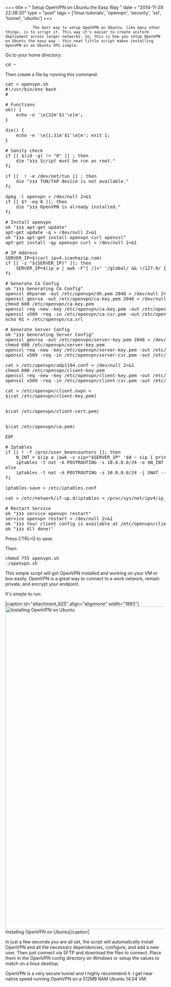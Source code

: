 +++
title = "				Setup OpenVPN on Ubuntu the Easy Way		"
date = "2014-11-29 22:38:20"
type = "post"
tags = ['linux-tutorials', 'openvpn', 'security', 'ssl', 'tunnel', 'ubuntu']
+++


				The best way to setup OpenVPN on Ubuntu, like many other things, is to script it. This way it's easier to create uniform deployment across larger networks. So, this is how you setup OpenVPN on Ubuntu the easy way - this neat little script makes installing OpenVPN on an Ubuntu VPS simple:

Go to your home directory:
<pre class="lang:default decode:true " title="Go to your home directory">cd ~</pre>
Then create a file by running this command:
<pre class="lang:sh decode:true">cat &gt; openvpn.sh
#!/usr/bin/env bash
#

# Functions
ok() {
    echo -e '\e[32m'$1'\e[m';
}

die() {
    echo -e '\e[1;31m'$1'\e[m'; exit 1;
}

# Sanity check
if [[ $(id -g) != "0" ]] ; then
    die "❯❯❯ Script must be run as root."
fi

if [[  ! -e /dev/net/tun ]] ; then
    die "❯❯❯ TUN/TAP device is not available."
fi

dpkg -l openvpn &gt; /dev/null 2&gt;&amp;1
if [[ $? -eq 0 ]]; then
    die "❯❯❯ OpenVPN is already installed."
fi

# Install openvpn
ok "❯❯❯ apt-get update"
apt-get update -q &gt; /dev/null 2&gt;&amp;1
ok "❯❯❯ apt-get install openvpn curl openssl"
apt-get install -qy openvpn curl &gt; /dev/null 2&gt;&amp;1

# IP Address
SERVER_IP=$(curl ipv4.icanhazip.com)
if [[ -z "${SERVER_IP}" ]]; then
    SERVER_IP=$(ip a | awk -F"[ /]+" '/global/ &amp;&amp; !/127.0/ {print $3; exit}')
fi

# Generate CA Config
ok "❯❯❯ Generating CA Config"
openssl dhparam -out /etc/openvpn/dh.pem 2048 &gt; /dev/null 2&gt;&amp;1
openssl genrsa -out /etc/openvpn/ca-key.pem 2048 &gt; /dev/null 2&gt;&amp;1
chmod 600 /etc/openvpn/ca-key.pem
openssl req -new -key /etc/openvpn/ca-key.pem -out /etc/openvpn/ca-csr.pem -subj /CN=OpenVPN-CA/ &gt; /dev/null 2&gt;&amp;1
openssl x509 -req -in /etc/openvpn/ca-csr.pem -out /etc/openvpn/ca.pem -signkey /etc/openvpn/ca-key.pem -days 365 &gt; /dev/null 2&gt;&amp;1
echo 01 &gt; /etc/openvpn/ca.srl

# Generate Server Config
ok "❯❯❯ Generating Server Config"
openssl genrsa -out /etc/openvpn/server-key.pem 2048 &gt; /dev/null 2&gt;&amp;1
chmod 600 /etc/openvpn/server-key.pem
openssl req -new -key /etc/openvpn/server-key.pem -out /etc/openvpn/server-csr.pem -subj /CN=OpenVPN/ &gt; /dev/null 2&gt;&amp;1
openssl x509 -req -in /etc/openvpn/server-csr.pem -out /etc/openvpn/server-cert.pem -CA /etc/openvpn/ca.pem -CAkey /etc/openvpn/ca-key.pem -days 365 &gt; /dev/null 2&gt;&amp;1

cat &gt; /etc/openvpn/udp1194.conf &lt; /dev/null 2&gt;&amp;1
chmod 600 /etc/openvpn/client-key.pem
openssl req -new -key /etc/openvpn/client-key.pem -out /etc/openvpn/client-csr.pem -subj /CN=OpenVPN-Client/ &gt; /dev/null 2&gt;&amp;1
openssl x509 -req -in /etc/openvpn/client-csr.pem -out /etc/openvpn/client-cert.pem -CA /etc/openvpn/ca.pem -CAkey /etc/openvpn/ca-key.pem -days 36525 &gt; /dev/null 2&gt;&amp;1

cat &gt; /etc/openvpn/client.ovpn &lt;
$(cat /etc/openvpn/client-key.pem)


$(cat /etc/openvpn/client-cert.pem)


$(cat /etc/openvpn/ca.pem)

EOF

# Iptables
if [[ ! -f /proc/user_beancounters ]]; then
    N_INT = $(ip a |awk -v sip="$SERVER_IP" '$0 ~ sip { print $7}')
    iptables -t nat -A POSTROUTING -s 10.8.0.0/24 -o $N_INT -j MASQUERADE
else
    iptables -t nat -A POSTROUTING -s 10.8.0.0/24 -j SNAT --to-source $SERVER_IP
fi

iptables-save &gt; /etc/iptables.conf

cat &gt; /etc/network/if-up.d/iptables &lt; /proc/sys/net/ipv4/ip_forward

# Restart Service
ok "❯❯❯ service openvpn restart"
service openvpn restart &gt; /dev/null 2&gt;&amp;1
ok "❯❯❯ Your client config is available at /etc/openvpn/client.ovpn"
ok "❯❯❯ All done!"</pre>
Press CTRL+D to save.

Then:
<pre class="lang:default decode:true" title="Execute the Script">chmod 755 openvpn.sh
./openvpn.sh</pre>
This simple script will got OpenVPN installed and working on your VM or box easily. OpenVPN is a great way to connect to a work network, remain private, and encrypt your endpoint.

It's simple to run:

[caption id="attachment_625" align="alignnone" width="1893"]<a href="http://bryanapperson.com/wp-content/uploads/2014/11/console-install-openvpn-on-ubuntu.png"><img class="size-full wp-image-625" src="http://bryanapperson.com/wp-content/uploads/2014/11/console-install-openvpn-on-ubuntu.png" alt="Installing OpenVPN on Ubuntu" width="1893" height="1010" /></a> Installing OpenVPN on Ubuntu[/caption]

In just a few seconds you are all set, the script will automatically install OpenVPN and all the necessary dependencies, configure, and add a new user. Then just connect via SFTP and download the files to connect. Place them in the OpenVPN config directory on Windows or setup the values to match on a linux desktop.

OpenVPN is a very secure tunnel and I highly recommend it. I get near native speed running OpenVPN on a 512MB RAM Ubuntu 14.04 VM.		